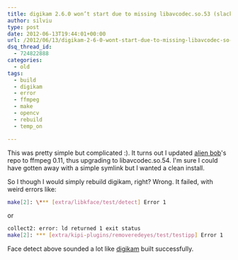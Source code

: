 ```yaml
---
title: digikam 2.6.0 won’t start due to missing libavcodec.so.53 (slackware current64)
author: silviu
type: post
date: 2012-06-13T19:44:01+00:00
url: /2012/06/13/digikam-2-6-0-wont-start-due-to-missing-libavcodec-so-53-slackware-current64/
dsq_thread_id:
  - 724822888
categories:
  - old
tags:
  - build
  - digikam
  - error
  - ffmpeg
  - make
  - opencv
  - rebuild
  - temp_on

---
```

This was pretty simple but complicated :). It turns out I updated [alien bob](http://alien.slackbook.org/blog/)'s repo to ffmpeg 0.11, thus upgrading to libavcodec.so.54. I'm sure I could have gotten away with a simple symlink but I wanted a clean install.

So I though I would simply rebuild digikam, right? Wrong. It failed, with weird errors like:

```bash
make[2]: \*** [extra/libkface/test/detect] Error 1
```

or

```bash
collect2: error: ld returned 1 exit status
make[2]: *** [extra/kipi-plugins/removeredeyes/test/testipp] Error 1
```

Face detect above sounded a lot like [digikam](http://digikam.org/) built successfully.